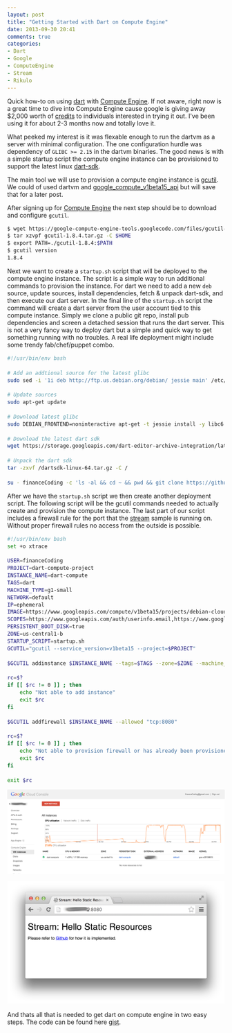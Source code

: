 ```yaml
---
layout: post
title: "Getting Started with Dart on Compute Engine"
date: 2013-09-30 20:41
comments: true
categories: 
- Dart
- Google
- ComputeEngine
- Stream
- Rikulo
---
```


Quick how-to on using [dart](http://www.dartlang.org) with [Compute Engine](https://cloud.google.com/products/compute-engine). If not aware, right now is a great time to dive into Compute Engine cause google is giving away $2,000 worth of [credits](https://plus.google.com/111783114889748547827/posts/Bou747dCfNb) to individuals interested in trying it out. I've been using it for about 2-3 months now and totally love it. 

What peeked my interest is it was flexable enough to run the dartvm as a server with minimal configuration. The one configuration hurdle was dependency of `GLIBC >= 2.15` in the dartvm binaries. The good news is with a simple startup script the compute engine instance can be provisioned to support the latest linux [dart-sdk](https://storage.googleapis.com/dart-editor-archive-integration/latest/dartsdk-linux-64.tar.gz).

The main tool we will use to provision a compute engine instance is [gcutil](https://developers.google.com/compute/docs/gcutil/). We could of used dartvm and [google_compute_v1beta15_api](http://pub.dartlang.org/packages/google_compute_v1beta15_api) but will save that for a later post.

After signing up for [Compute Engine](https://cloud.google.com/products/compute-engine) the next step should be to download and configure `gcutil`. 

```bash
$ wget https://google-compute-engine-tools.googlecode.com/files/gcutil-1.8.4.tar.gz 
$ tar xzvpf gcutil-1.8.4.tar.gz -C $HOME 
$ export PATH=./gcutil-1.8.4:$PATH
$ gcutil version
1.8.4
```

Next we want to create a `startup.sh` script that will be deployed to the compute engine instance. The script is a simple way to run additional commands to provision the instance. For dart we need to add a new `deb` source, update sources, install dependencies, fetch & unpack dart-sdk, and then execute our dart server. In the final line of the `startup.sh` script the command will create a dart server from the user account tied to this compute instance. Simply we clone a public git repo, install pub dependencies and screen a detached session that runs the dart server. This is not a very fancy way to deploy dart but a simple and quick way to get something running with no troubles. A real life deployment might include some trendy fab/chef/puppet combo. 


```bash startup.sh
#!/usr/bin/env bash

# Add an addtional source for the latest glibc
sudo sed -i '1i deb http://ftp.us.debian.org/debian/ jessie main' /etc/apt/sources.list

# Update sources 
sudo apt-get update

# Download latest glibc
sudo DEBIAN_FRONTEND=noninteractive apt-get -t jessie install -y libc6 libc6-dev libc6-dbg git screen

# Download the latest dart sdk
wget https://storage.googleapis.com/dart-editor-archive-integration/latest/dartsdk-linux-64.tar.gz -O /dartsdk-linux-64.tar.gz

# Unpack the dart sdk
tar -zxvf /dartsdk-linux-64.tar.gz -C /

su - financeCoding -c 'ls -al && cd ~ && pwd && git clone https://github.com/rikulo/stream.git && /dart-sdk/bin/dart --version && cd stream && /dart-sdk/bin/dart --version && /dart-sdk/bin/pub install && cd example/hello-static && screen -d -m /dart-sdk/bin/dart webapp/main.dart'
```

After we have the `startup.sh` script we then create another deployment script. The following script will be the gcutil commands needed to actually create and provision the compute instance. The last part of our script includes a firewall rule for the port that the [stream](https://github.com/rikulo/stream) sample is running on. Without proper firewall rules no access from the outside is possible.  

```bash deploy-dart-compute.sh
#!/usr/bin/env bash
set +o xtrace

USER=financeCoding
PROJECT=dart-compute-project
INSTANCE_NAME=dart-compute
TAGS=dart
MACHINE_TYPE=g1-small
NETWORK=default
IP=ephemeral
IMAGE=https://www.googleapis.com/compute/v1beta15/projects/debian-cloud/global/images/debian-7-wheezy-v20130816
SCOPES=https://www.googleapis.com/auth/userinfo.email,https://www.googleapis.com/auth/compute,https://www.googleapis.com/auth/devstorage.full_control
PERSISTENT_BOOT_DISK=true
ZONE=us-central1-b
STARTUP_SCRIPT=startup.sh
GCUTIL="gcutil --service_version=v1beta15 --project=$PROJECT"

$GCUTIL addinstance $INSTANCE_NAME --tags=$TAGS --zone=$ZONE --machine_type=$MACHINE_TYPE --network=$NETWORK --external_ip_address=$IP --service_account_scopes=$SCOPES --image=$IMAGE --persistent_boot_disk=$PERSISTENT_BOOT_DISK --metadata_from_file=startup-script:$STARTUP_SCRIPT

rc=$?
if [[ $rc != 0 ]] ; then
	echo "Not able to add instance"
    exit $rc
fi

$GCUTIL addfirewall $INSTANCE_NAME --allowed "tcp:8080"

rc=$?
if [[ $rc != 0 ]] ; then
	echo "Not able to provision firewall or has already been provisioned"
    exit $rc
fi

exit $rc
```

[![compute-engine-console](/images/2013-09-30-getting-started-with-dart-on-compute-engine/compute-engine-console.png)](/images/2013-09-30-getting-started-with-dart-on-compute-engine/compute-engine-console.png) 

[![stream-client](/images/2013-09-30-getting-started-with-dart-on-compute-engine/stream-client.png)](/images/2013-09-30-getting-started-with-dart-on-compute-engine/stream-client.png) 

And thats all that is needed to get dart on compute engine in two easy steps. The code can be found here [gist](https://gist.github.com/financeCoding/6789537).
